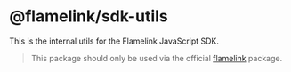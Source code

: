# @flamelink/sdk-utils

This is the internal utils for the Flamelink JavaScript SDK.

> This package should only be used via the official [flamelink](https://www.npmjs.com/package/flamelink) package.
